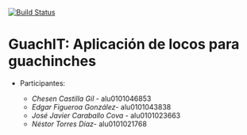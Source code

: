[![Build Status](https://www.travis-ci.com/alu0101046853/SyTW_Equipo10.svg?branch=main)](https://www.travis-ci.com/alu0101046853/SyTW_Equipo10)

# GuachIT: Aplicación de locos para guachinches


- Participantes:

    * *Chesen Castilla Gil* - alu0101046853
    * *Edgar Figueroa González*- alu0101043838
    * *José Javier Caraballo Cova* - alu0101023663
    * *Néstor Torres Díaz*- alu0101021768